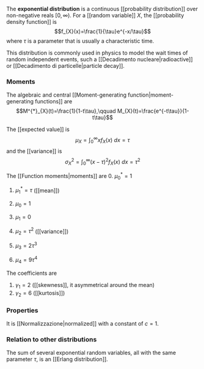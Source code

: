 The **exponential distribution** is a continuous [[probability distribution]] over non-negative reals $[0,\infty)$. For a [[random variable]] $X$, the [[probability density function]] is
$$f_{X}(x)=\frac{1}{\tau}e^{-x/\tau}$$
where $\tau$ is a parameter that is usually a characteristic time.

This distribution is commonly used in physics to model the wait times of random independent events, such a [[Decadimento nucleare|radioactive]] or [[Decadimento di particelle|particle decay]].
### Moments
The algebraic and central [[Moment-generating function|moment-generating functions]] are
$$M^{*}_{X}(t)=\frac{1}{1-t\tau},\qquad M_{X}(t)=\frac{e^{-t\tau}}{1-t\tau}$$

The [[expected value]] is
$$\mu_{X}=\int_{0}^{\infty}xf_{X}(x)\ dx=\tau$$
and the [[variance]] is
$$\sigma ^{2}_{X}=\int_{0}^{\infty}(x-\tau)^{2}f_{X}(x)\ dx=\tau ^{2}$$

The [[Function moments|moments]] are
0. $\mu_{0}^{*}=1$
1. $\mu_{1}^{*}=\tau$ ([[mean]])

0. $\mu_{0}=1$
1. $\mu_{1}=0$
2. $\mu_{2}=\tau ^{2}$ ([[variance]])
3. $\mu_{3}=2\tau ^{3}$
4. $\mu_{4}=9\tau^{4}$

The coefficients are
1. $\gamma_{1}=2$ ([[skewness]], it asymmetrical around the mean)
2. $\gamma_{2}=6$ ([[kurtosis]])
### Properties
It is [[Normalizzazione|normalized]] with a constant of $c=1$.
### Relation to other distributions
The sum of several exponential random variables, all with the same parameter $\tau$, is an [[Erlang distribution]].